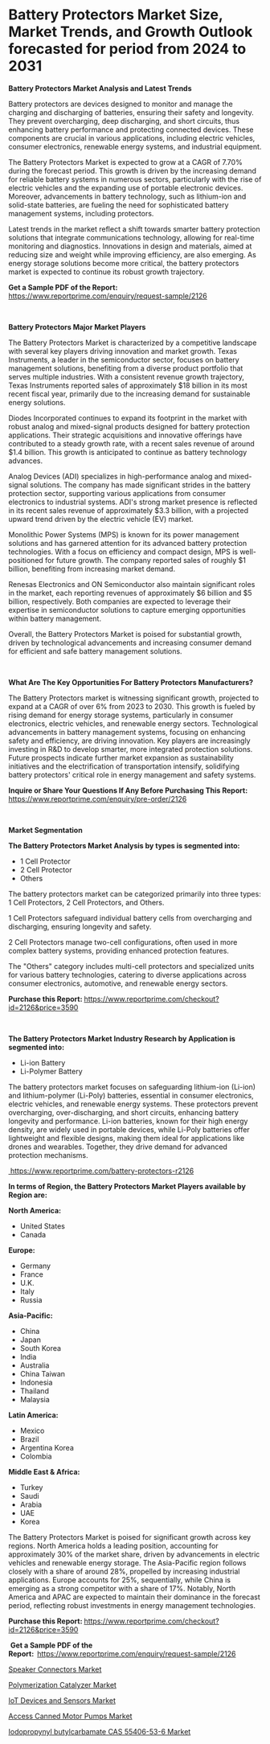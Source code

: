 <p><h1>Battery Protectors Market Size, Market Trends, and Growth Outlook forecasted for period from 2024 to 2031</h1></p><p><strong>Battery Protectors Market Analysis and Latest Trends</strong></p>
<p><p>Battery protectors are devices designed to monitor and manage the charging and discharging of batteries, ensuring their safety and longevity. They prevent overcharging, deep discharging, and short circuits, thus enhancing battery performance and protecting connected devices. These components are crucial in various applications, including electric vehicles, consumer electronics, renewable energy systems, and industrial equipment.</p><p>The Battery Protectors Market is expected to grow at a CAGR of 7.70% during the forecast period. This growth is driven by the increasing demand for reliable battery systems in numerous sectors, particularly with the rise of electric vehicles and the expanding use of portable electronic devices. Moreover, advancements in battery technology, such as lithium-ion and solid-state batteries, are fueling the need for sophisticated battery management systems, including protectors.</p><p>Latest trends in the market reflect a shift towards smarter battery protection solutions that integrate communications technology, allowing for real-time monitoring and diagnostics. Innovations in design and materials, aimed at reducing size and weight while improving efficiency, are also emerging. As energy storage solutions become more critical, the battery protectors market is expected to continue its robust growth trajectory.</p></p>
<p><strong>Get a Sample PDF of the Report:&nbsp;</strong> <a href="https://www.reportprime.com/enquiry/request-sample/2126">https://www.reportprime.com/enquiry/request-sample/2126</a></p>
<p>&nbsp;</p>
<p><strong>Battery Protectors Major Market Players</strong></p>
<p><p>The Battery Protectors Market is characterized by a competitive landscape with several key players driving innovation and market growth. Texas Instruments, a leader in the semiconductor sector, focuses on battery management solutions, benefiting from a diverse product portfolio that serves multiple industries. With a consistent revenue growth trajectory, Texas Instruments reported sales of approximately $18 billion in its most recent fiscal year, primarily due to the increasing demand for sustainable energy solutions.</p><p>Diodes Incorporated continues to expand its footprint in the market with robust analog and mixed-signal products designed for battery protection applications. Their strategic acquisitions and innovative offerings have contributed to a steady growth rate, with a recent sales revenue of around $1.4 billion. This growth is anticipated to continue as battery technology advances.</p><p>Analog Devices (ADI) specializes in high-performance analog and mixed-signal solutions. The company has made significant strides in the battery protection sector, supporting various applications from consumer electronics to industrial systems. ADI's strong market presence is reflected in its recent sales revenue of approximately $3.3 billion, with a projected upward trend driven by the electric vehicle (EV) market.</p><p>Monolithic Power Systems (MPS) is known for its power management solutions and has garnered attention for its advanced battery protection technologies. With a focus on efficiency and compact design, MPS is well-positioned for future growth. The company reported sales of roughly $1 billion, benefiting from increasing market demand.</p><p>Renesas Electronics and ON Semiconductor also maintain significant roles in the market, each reporting revenues of approximately $6 billion and $5 billion, respectively. Both companies are expected to leverage their expertise in semiconductor solutions to capture emerging opportunities within battery management.</p><p>Overall, the Battery Protectors Market is poised for substantial growth, driven by technological advancements and increasing consumer demand for efficient and safe battery management solutions.</p></p>
<p>&nbsp;</p>
<p><strong>What Are The Key Opportunities For Battery Protectors Manufacturers?</strong></p>
<p><p>The Battery Protectors market is witnessing significant growth, projected to expand at a CAGR of over 6% from 2023 to 2030. This growth is fueled by rising demand for energy storage systems, particularly in consumer electronics, electric vehicles, and renewable energy sectors. Technological advancements in battery management systems, focusing on enhancing safety and efficiency, are driving innovation. Key players are increasingly investing in R&D to develop smarter, more integrated protection solutions. Future prospects indicate further market expansion as sustainability initiatives and the electrification of transportation intensify, solidifying battery protectors' critical role in energy management and safety systems.</p></p>
<p><strong>Inquire or Share Your Questions If Any Before Purchasing This Report:</strong> <a href="https://www.reportprime.com/enquiry/pre-order/2126">https://www.reportprime.com/enquiry/pre-order/2126</a></p>
<p>&nbsp;</p>
<p><strong>Market Segmentation</strong></p>
<p><strong>The Battery Protectors Market Analysis by types is segmented into:</strong></p>
<p><ul><li>1 Cell Protector</li><li>2 Cell Protector</li><li>Others</li></ul></p>
<p><p>The battery protectors market can be categorized primarily into three types: 1 Cell Protectors, 2 Cell Protectors, and Others. </p><p>1 Cell Protectors safeguard individual battery cells from overcharging and discharging, ensuring longevity and safety. </p><p>2 Cell Protectors manage two-cell configurations, often used in more complex battery systems, providing enhanced protection features. </p><p>The "Others" category includes multi-cell protectors and specialized units for various battery technologies, catering to diverse applications across consumer electronics, automotive, and renewable energy sectors.</p></p>
<p><strong>Purchase this Report:&nbsp;</strong><a href="https://www.reportprime.com/checkout?id=2126&price=3590">https://www.reportprime.com/checkout?id=2126&price=3590</a></p>
<p>&nbsp;</p>
<p><strong>The Battery Protectors Market Industry Research by Application is segmented into:</strong></p>
<p><ul><li>Li-ion Battery</li><li>Li-Polymer Battery</li></ul></p>
<p><p>The battery protectors market focuses on safeguarding lithium-ion (Li-ion) and lithium-polymer (Li-Poly) batteries, essential in consumer electronics, electric vehicles, and renewable energy systems. These protectors prevent overcharging, over-discharging, and short circuits, enhancing battery longevity and performance. Li-ion batteries, known for their high energy density, are widely used in portable devices, while Li-Poly batteries offer lightweight and flexible designs, making them ideal for applications like drones and wearables. Together, they drive demand for advanced protection mechanisms.</p></p>
<p><a href="https://www.reportprime.com/battery-protectors-r2126">&nbsp;https://www.reportprime.com/battery-protectors-r2126</a></p>
<p><strong>In terms of Region, the Battery Protectors Market Players available by Region are:</strong></p>
<p>
    <p> <strong> North America: </strong>
        <ul>
            <li>United States</li>
            <li>Canada</li>
        </ul>
        </p> 
    <p> <strong> Europe: </strong>
        <ul>
            <li>Germany</li>
            <li>France</li>
            <li>U.K.</li>
            <li>Italy</li>
            <li>Russia</li>
        </ul>
        </p> 
    <p> <strong> Asia-Pacific: </strong>
        <ul>
            <li>China</li>
            <li>Japan</li>
            <li>South Korea</li>
            <li>India</li>
            <li>Australia</li>
            <li>China Taiwan</li>
            <li>Indonesia</li>
            <li>Thailand</li>
            <li>Malaysia</li>
        </ul>
        </p> 
    <p> <strong> Latin America: </strong>
        <ul>
            <li>Mexico</li>
            <li>Brazil</li>
            <li>Argentina Korea</li>
            <li>Colombia</li>
        </ul>
        </p> 
    <p> <strong> Middle East & Africa: </strong>
        <ul>
            <li>Turkey</li>
            <li>Saudi</li>
            <li>Arabia</li>
            <li>UAE</li>
            <li>Korea</li>
        </ul>
    </p>
    </p>
<p><p>The Battery Protectors Market is poised for significant growth across key regions. North America holds a leading position, accounting for approximately 30% of the market share, driven by advancements in electric vehicles and renewable energy storage. The Asia-Pacific region follows closely with a share of around 28%, propelled by increasing industrial applications. Europe accounts for 25%, sequentially, while China is emerging as a strong competitor with a share of 17%. Notably, North America and APAC are expected to maintain their dominance in the forecast period, reflecting robust investments in energy management technologies.</p></p>
<p><strong>Purchase this Report: </strong><a href="https://www.reportprime.com/checkout?id=2126&price=3590">https://www.reportprime.com/checkout?id=2126&price=3590</a></p>
<p>&nbsp;<strong>Get a Sample PDF of the Report:&nbsp;&nbsp;</strong><a href="https://www.reportprime.com/enquiry/request-sample/2126">https://www.reportprime.com/enquiry/request-sample/2126</a></p>
<p><strong></strong></p>
<p><p><a href="https://github.com/hgf64gh/Market-Research-Report-List-1/blob/main/speaker-connectors-market.md">Speaker Connectors Market</a></p><p><a href="https://medium.com/@joeyojholms59/exploring-polymerization-catalyzer-market-dynamics-global-trends-and-future-growth-prospects-2024-65ed74b19ca5">Polymerization Catalyzer Market</a></p><p><a href="https://github.com/marloy8/Market-Research-Report-List-6/blob/main/iot-devices-and-sensors-market.md">IoT Devices and Sensors Market</a></p><p><a href="https://issuu.com/reportprime-2/docs/access-canned-motor-pumps-market-si_57b6be7df961b1">Access Canned Motor Pumps Market</a></p><p><a href="https://issuu.com/reportprime-2/docs/iodopropynyl-butylcarbamate-cas-554_75626cee4d8b5c">Iodopropynyl butylcarbamate CAS 55406-53-6 Market</a></p></p>